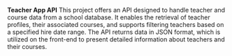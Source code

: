 **Teacher App API**
This project offers an API designed to handle teacher and course data from a school database. It enables the retrieval of teacher profiles, their associated courses, and supports filtering teachers based on a specified hire date range. The API returns data in JSON format, which is utilized on the front-end to present detailed information about teachers and their courses.



